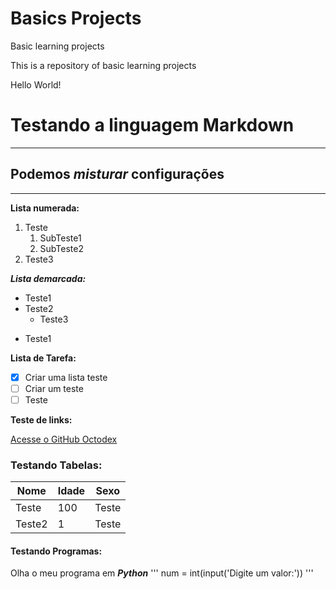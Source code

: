 # Basics Projects
 Basic learning projects

 This is a repository of basic learning projects
 
 Hello World!

# Testando a linguagem Markdown

***

## Podemos __*misturar*__ configurações

***

**Lista numerada:**
1. Teste
   1. SubTeste1
   2. SubTeste2
999. Teste3

__*Lista demarcada:*__
* Teste1
* Teste2
   * Teste3
- Teste1

**Lista de Tarefa:**

- [x] Criar uma lista teste
- [ ] Criar um teste
- [ ] Teste

**Teste de links:**

[Acesse o GitHub Octodex](https://octodex.github.com/)

### Testando Tabelas:

Nome | Idade | Sexo 
---|---|---
Teste | 100 | Teste
Teste2 | 1 | Teste

#### Testando Programas:
Olha o meu programa em __*Python*__
'''
num = int(input('Digite um valor:'))
'''
